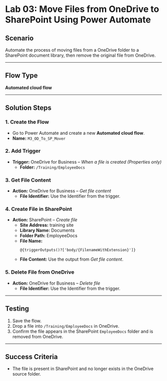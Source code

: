# Lab 03: Move Files from OneDrive to SharePoint Using Power Automate

## Scenario
Automate the process of moving files from a OneDrive folder to a SharePoint document library, then remove the original file from OneDrive.

---

## Flow Type
**Automated cloud flow**

---

## Solution Steps

### 1. Create the Flow
- Go to Power Automate and create a new **Automated cloud flow**.
- **Name:** `M3_OD_To_SP_Mover`

### 2. Add Trigger
- **Trigger:** OneDrive for Business – *When a file is created (Properties only)*
    - **Folder:** `/Training/EmployeeDocs`

### 3. Get File Content
- **Action:** OneDrive for Business – *Get file content*
    - **File Identifier:** Use the Identifier from the trigger.

### 4. Create File in SharePoint
- **Action:** SharePoint – *Create file*
    - **Site Address:** training site
    - **Library Name:** Documents
    - **Folder Path:** EmployeeDocs
    - **File Name:**  
        ```
        @{triggerOutputs()?['body/{FilenameWithExtension}']}
        ```
    - **File Content:** Use the output from *Get file content*.

### 5. Delete File from OneDrive
- **Action:** OneDrive for Business – *Delete file*
    - **File Identifier:** Use the Identifier from the trigger.

---

## Testing

1. Save the flow.
2. Drop a file into `/Training/EmployeeDocs` in OneDrive.
3. Confirm the file appears in the SharePoint `EmployeeDocs` folder and is removed from OneDrive.

---

## Success Criteria

- The file is present in SharePoint and no longer exists in the OneDrive source folder.

